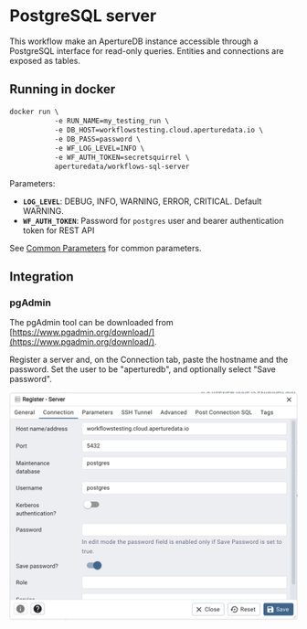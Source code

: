 # PostgreSQL server

This workflow make an ApertureDB instance accessible through a PostgreSQL interface for read-only queries.
Entities and connections are exposed as tables.

## Running in docker

```
docker run \
           -e RUN_NAME=my_testing_run \
           -e DB_HOST=workflowstesting.cloud.aperturedata.io \
           -e DB_PASS=password \
           -e WF_LOG_LEVEL=INFO \
           -e WF_AUTH_TOKEN=secretsquirrel \
           aperturedata/workflows-sql-server
```

Parameters: 
* **`LOG_LEVEL`**: DEBUG, INFO, WARNING, ERROR, CRITICAL. Default WARNING.
* **`WF_AUTH_TOKEN`**: Password for `postgres` user and bearer authentication token for REST API

See [Common Parameters](../../README.md#common-parameters) for common parameters.

## Integration

### pgAdmin

The pgAdmin tool can be downloaded from [https://www.pgadmin.org/download/](https://www.pgadmin.org/download/).

Register a server and, on the Connection tab, paste the hostname and the password.
Set the user to be "aperturedb", and optionally select "Save password".

![Register server dialog in pgadmin](images/pgadmin_add_server.png)